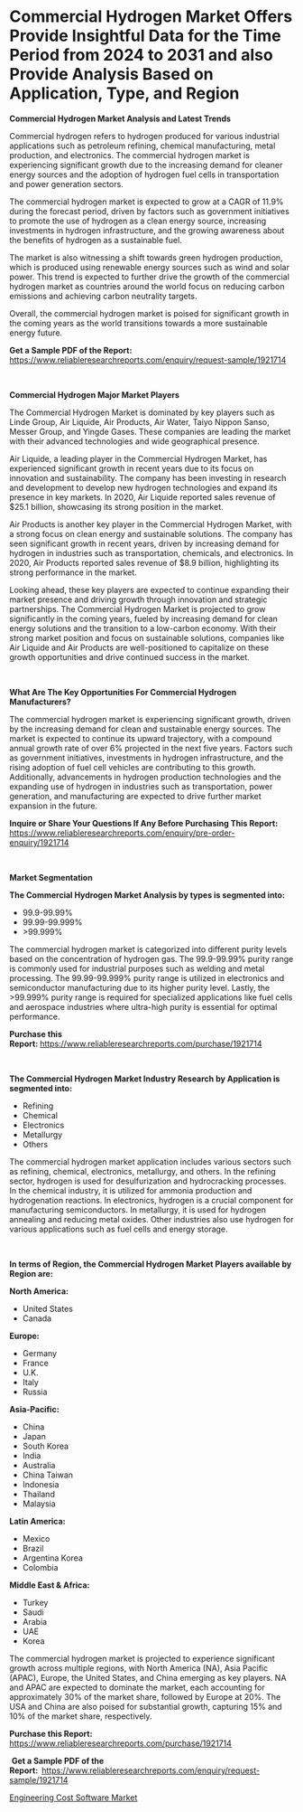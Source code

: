 <p><h1>Commercial Hydrogen Market Offers Provide Insightful Data for the Time Period from 2024 to 2031 and also Provide Analysis Based on Application, Type, and Region</h1></p><p><strong>Commercial Hydrogen Market Analysis and Latest Trends</strong></p>
<p><p>Commercial hydrogen refers to hydrogen produced for various industrial applications such as petroleum refining, chemical manufacturing, metal production, and electronics. The commercial hydrogen market is experiencing significant growth due to the increasing demand for cleaner energy sources and the adoption of hydrogen fuel cells in transportation and power generation sectors. </p><p>The commercial hydrogen market is expected to grow at a CAGR of 11.9% during the forecast period, driven by factors such as government initiatives to promote the use of hydrogen as a clean energy source, increasing investments in hydrogen infrastructure, and the growing awareness about the benefits of hydrogen as a sustainable fuel.</p><p>The market is also witnessing a shift towards green hydrogen production, which is produced using renewable energy sources such as wind and solar power. This trend is expected to further drive the growth of the commercial hydrogen market as countries around the world focus on reducing carbon emissions and achieving carbon neutrality targets.</p><p>Overall, the commercial hydrogen market is poised for significant growth in the coming years as the world transitions towards a more sustainable energy future.</p></p>
<p><strong>Get a Sample PDF of the Report:&nbsp;</strong> <a href="https://www.reliableresearchreports.com/enquiry/request-sample/1921714">https://www.reliableresearchreports.com/enquiry/request-sample/1921714</a></p>
<p>&nbsp;</p>
<p><strong>Commercial Hydrogen Major Market Players</strong></p>
<p><p>The Commercial Hydrogen Market is dominated by key players such as Linde Group, Air Liquide, Air Products, Air Water, Taiyo Nippon Sanso, Messer Group, and Yingde Gases. These companies are leading the market with their advanced technologies and wide geographical presence.</p><p>Air Liquide, a leading player in the Commercial Hydrogen Market, has experienced significant growth in recent years due to its focus on innovation and sustainability. The company has been investing in research and development to develop new hydrogen technologies and expand its presence in key markets. In 2020, Air Liquide reported sales revenue of $25.1 billion, showcasing its strong position in the market.</p><p>Air Products is another key player in the Commercial Hydrogen Market, with a strong focus on clean energy and sustainable solutions. The company has seen significant growth in recent years, driven by increasing demand for hydrogen in industries such as transportation, chemicals, and electronics. In 2020, Air Products reported sales revenue of $8.9 billion, highlighting its strong performance in the market.</p><p>Looking ahead, these key players are expected to continue expanding their market presence and driving growth through innovation and strategic partnerships. The Commercial Hydrogen Market is projected to grow significantly in the coming years, fueled by increasing demand for clean energy solutions and the transition to a low-carbon economy. With their strong market position and focus on sustainable solutions, companies like Air Liquide and Air Products are well-positioned to capitalize on these growth opportunities and drive continued success in the market.</p></p>
<p>&nbsp;</p>
<p><strong>What Are The Key Opportunities For Commercial Hydrogen Manufacturers?</strong></p>
<p><p>The commercial hydrogen market is experiencing significant growth, driven by the increasing demand for clean and sustainable energy sources. The market is expected to continue its upward trajectory, with a compound annual growth rate of over 6% projected in the next five years. Factors such as government initiatives, investments in hydrogen infrastructure, and the rising adoption of fuel cell vehicles are contributing to this growth. Additionally, advancements in hydrogen production technologies and the expanding use of hydrogen in industries such as transportation, power generation, and manufacturing are expected to drive further market expansion in the future.</p></p>
<p><strong>Inquire or Share Your Questions If Any Before Purchasing This Report:</strong> <a href="https://www.reliableresearchreports.com/enquiry/pre-order-enquiry/1921714">https://www.reliableresearchreports.com/enquiry/pre-order-enquiry/1921714</a></p>
<p>&nbsp;</p>
<p><strong>Market Segmentation</strong></p>
<p><strong>The Commercial Hydrogen Market Analysis by types is segmented into:</strong></p>
<p><ul><li>99.9-99.99%</li><li>99.99-99.999%</li><li>>99.999%</li></ul></p>
<p><p>The commercial hydrogen market is categorized into different purity levels based on the concentration of hydrogen gas. The 99.9-99.99% purity range is commonly used for industrial purposes such as welding and metal processing. The 99.99-99.999% purity range is utilized in electronics and semiconductor manufacturing due to its higher purity level. Lastly, the >99.999% purity range is required for specialized applications like fuel cells and aerospace industries where ultra-high purity is essential for optimal performance.</p></p>
<p><strong>Purchase this Report:&nbsp;</strong><a href="https://www.reliableresearchreports.com/purchase/1921714">https://www.reliableresearchreports.com/purchase/1921714</a></p>
<p>&nbsp;</p>
<p><strong>The Commercial Hydrogen Market Industry Research by Application is segmented into:</strong></p>
<p><ul><li>Refining</li><li>Chemical</li><li>Electronics</li><li>Metallurgy</li><li>Others</li></ul></p>
<p><p>The commercial hydrogen market application includes various sectors such as refining, chemical, electronics, metallurgy, and others. In the refining sector, hydrogen is used for desulfurization and hydrocracking processes. In the chemical industry, it is utilized for ammonia production and hydrogenation reactions. In electronics, hydrogen is a crucial component for manufacturing semiconductors. In metallurgy, it is used for hydrogen annealing and reducing metal oxides. Other industries also use hydrogen for various applications such as fuel cells and energy storage.</p></p>
<p>&nbsp;</p>
<p><strong>In terms of Region, the Commercial Hydrogen Market Players available by Region are:</strong></p>
<p>
    <p> <strong> North America: </strong>
        <ul>
            <li>United States</li>
            <li>Canada</li>
        </ul>
        </p> 
    <p> <strong> Europe: </strong>
        <ul>
            <li>Germany</li>
            <li>France</li>
            <li>U.K.</li>
            <li>Italy</li>
            <li>Russia</li>
        </ul>
        </p> 
    <p> <strong> Asia-Pacific: </strong>
        <ul>
            <li>China</li>
            <li>Japan</li>
            <li>South Korea</li>
            <li>India</li>
            <li>Australia</li>
            <li>China Taiwan</li>
            <li>Indonesia</li>
            <li>Thailand</li>
            <li>Malaysia</li>
        </ul>
        </p> 
    <p> <strong> Latin America: </strong>
        <ul>
            <li>Mexico</li>
            <li>Brazil</li>
            <li>Argentina Korea</li>
            <li>Colombia</li>
        </ul>
        </p> 
    <p> <strong> Middle East & Africa: </strong>
        <ul>
            <li>Turkey</li>
            <li>Saudi</li>
            <li>Arabia</li>
            <li>UAE</li>
            <li>Korea</li>
        </ul>
    </p>
    </p>
<p><p>The commercial hydrogen market is projected to experience significant growth across multiple regions, with North America (NA), Asia Pacific (APAC), Europe, the United States, and China emerging as key players. NA and APAC are expected to dominate the market, each accounting for approximately 30% of the market share, followed by Europe at 20%. The USA and China are also poised for substantial growth, capturing 15% and 10% of the market share, respectively.</p></p>
<p><strong>Purchase this Report: </strong><a href="https://www.reliableresearchreports.com/purchase/1921714">https://www.reliableresearchreports.com/purchase/1921714</a></p>
<p>&nbsp;<strong>Get a Sample PDF of the Report:&nbsp;&nbsp;</strong><a href="https://www.reliableresearchreports.com/enquiry/request-sample/1921714">https://www.reliableresearchreports.com/enquiry/request-sample/1921714</a></p>
<p><strong></strong></p>
<p><p><a href="https://thundering-castanet-c65.notion.site/Engineering-Cost-Software-Market-A-Comprehensive-Report-of-its-Market-Share-Growth-Trends-2024--2e614333c94e4542a0844ac7bffa5f9c">Engineering Cost Software Market</a></p></p>